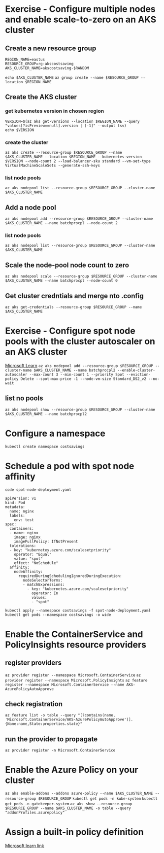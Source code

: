 # Exercise - Configure multiple nodes and enable scale-to-zero on an AKS cluster

## Create a new resource group
```
REGION_NAME=eastus
RESOURCE_GROUP=rg-akscostsaving
AKS_CLUSTER_NAME=akscostsaving-$RANDOM
```
`echo $AKS_CLUSTER_NAME`
`az group create --name $RESOURCE_GROUP --location $REGION_NAME`

## Create the AKS cluster
### get kubernetes version in chosen region
```
VERSION=$(az aks get-versions --location $REGION_NAME --query "values[?isPreview==null].version | [-1]" --output tsv)
echo $VERSION
```
### create the cluster
`az aks create --resource-group $RESOURCE_GROUP --name $AKS_CLUSTER_NAME --location $REGION_NAME --kubernetes-version $VERSION --node-count 2 --load-balancer-sku standard --vm-set-type VirtualMachineScaleSets --generate-ssh-keys`
### list node pools
`az aks nodepool list --resource-group $RESOURCE_GROUP --cluster-name $AKS_CLUSTER_NAME`

## Add a node pool
`az aks nodepool add --resource-group $RESOURCE_GROUP --cluster-name $AKS_CLUSTER_NAME --name batchprocpl --node-count 2`
### list node pools
`az aks nodepool list --resource-group $RESOURCE_GROUP --cluster-name $AKS_CLUSTER_NAME`

## Scale the node-pool node count to zero
`az aks nodepool scale --resource-group $RESOURCE_GROUP --cluster-name $AKS_CLUSTER_NAME --name batchprocpl --node-count 0`

## Get cluster credntials and merge nto .config
`az aks get-credentials --resource-group $RESOURCE_GROUP --name $AKS_CLUSTER_NAME`

# Exercise - Configure spot node pools with the cluster autoscaler on an AKS cluster
[Microsoft Learn](https://learn.microsoft.com/en-us/training/modules/aks-optimize-compute-costs/5-exercise-spot-node-pools)
`az aks nodepool add --resource-group $RESOURCE_GROUP --cluster-name $AKS_CLUSTER_NAME --name batchprocpl2 --enable-cluster-autoscaler --max-count 3 --min-count 1 --priority Spot --eviction-policy Delete --spot-max-price -1 --node-vm-size Standard_DS2_v2 --no-wait`

## list no pools
`az aks nodepool show --resource-group $RESOURCE_GROUP --cluster-name $AKS_CLUSTER_NAME --name batchprocpl2`

# Configure a namespace
`kubectl create namespace costsavings`

# Schedule a pod with spot node affinity
`code spot-node-deployment.yaml`
```
apiVersion: v1
kind: Pod
metadata:
  name: nginx
  labels:
    env: test
spec:
  containers:
  - name: nginx
    image: nginx
    imagePullPolicy: IfNotPresent
  tolerations:
  - key: "kubernetes.azure.com/scalesetpriority"
    operator: "Equal"
    value: "spot"
    effect: "NoSchedule"
  affinity:
    nodeAffinity:
      requiredDuringSchedulingIgnoredDuringExecution:
        nodeSelectorTerms:
        - matchExpressions:
          - key: "kubernetes.azure.com/scalesetpriority"
            operator: In
            values:
            - "spot"
```
`kubectl apply --namespace costsavings -f spot-node-deployment.yaml`
`kubectl get pods --namespace costsavings -o wide`

# Enable the ContainerService and PolicyInsights resource providers

## register providers
`az provider register --namespace Microsoft.ContainerService`
`az provider register --namespace Microsoft.PolicyInsights`
`az feature register --namespace Microsoft.ContainerService --name AKS-AzurePolicyAutoApprove`
## check registration
`az feature list -o table --query "[?contains(name, 'Microsoft.ContainerService/AKS-AzurePolicyAutoApprove')].   {Name:name,State:properties.state}"`
## run the provider to propagate 
`az provider register -n Microsoft.ContainerService`

# Enable the Azure Policy on your cluster
`az aks enable-addons --addons azure-policy --name $AKS_CLUSTER_NAME --resource-group $RESOURCE_GROUP`
`kubectl get pods -n kube-system`
`kubectl get pods -n gatekeeper-system`
`az aks show --resource-group $RESOURCE_GROUP --name $AKS_CLUSTER_NAME -o table --query "addonProfiles.azurepolicy"`

# Assign a built-in policy definition
[Microsoft learn link](https://learn.microsoft.com/en-us/training/modules/aks-optimize-compute-costs/7-exercise-resource-quota-azure-policy)